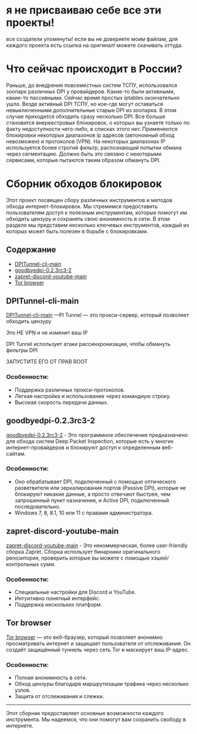 # я не присваиваю себе все эти проекты! 
все создатели упомянуты! если вы не доверяете моим файлам, для каждого проекта есть ссылка на оригинал! можете скачивать оттуда.

# Что сейчас происходит в России?

Раньше, до внедрения повсеместных систем ТСПУ, использовался зоопарк различных DPI у провайдеров. Какие-то были активными, какие-то пассивными. Сейчас время простых iptables окончательно ушло. Везде активный DPI ТСПУ, но кое-где могут оставаться невыключенными дополнительные старые DPI из зоопарка. В этом случае приходится обходить сразу несколько DPI. Все больше становится внереестровых блокировок, о которых вы узнаете только по факту недоступности чего-либо, в списках этого нет. Применяются блокировки некоторых диапазонов ip адресов (автономный обход невозможен) и протоколов (VPN). На некоторых диапазонах IP используется более строгий фильтр, распознающий попытки обмана через сегментацию. Должно быть это связано с некоторыми сервисами, которые пытаются таким образом обмануть DPI.

# Сборник обходов блокировок

Этот проект посвящен сбору различных инструментов и методов обхода интернет-блокировок. Мы стремимся предоставить пользователям доступ к полезным инструментам, которые помогут им обходить цензуру и сохранять свою анонимность в сети. В этом разделе мы представим несколько ключевых инструментов, каждый из которых может быть полезен в борьбе с блокировками.

## Содержание

- [DPITunnel-cli-main](#dpitunnel-cli-main)
- [goodbyedpi-0.2.3rc3-2](#goodbyedpi-023rc3-2)
- [zapret-discord-youtube-main](#zapret-discord-youtube-main)
- [Tor browser](#tor-browser)

## DPITunnel-cli-main

[DPITunnel-cli-main](https://github.com/nomoresat/DPITunnel-cli) —PI Tunnel — это прокси-сервер, который позволяет обходить цензуру

Это НЕ VPN и не изменит ваш IP

DPI Tunnel использует атаки рассинхронизации, чтобы обмануть фильтры DPI

ЗАПУСТИТЕ ЕГО ОТ ПРАВ ROOT
### Особенности:

- Поддержка различных прокси-протоколов.
- Легкая настройка и использование через командную строку.
- Высокая скорость передачи данных.

## goodbyedpi-0.2.3rc3-2

[goodbyedpi-0.2.3rc3-2]([https://github.com/имя-репозитория/goodbyedpi-0.2.3rc3-2](https://github.com/ValdikSS/GoodbyeDPI)) - Это программное обеспечение предназначено для обхода систем Deep Packet Inspection, которые есть у многих интернет-провайдеров и блокируют доступ к определенным веб-сайтам.
### Особенности:

- Оно обрабатывает DPI, подключенный с помощью оптического разветвителя или зеркалирования портов (Passive DPI), которые не блокируют никакие данные, а просто отвечают быстрее, чем запрошенный пункт назначения, и Active DPI, подключенный последовательно.
- Windows 7, 8, 8.1, 10 или 11 с правами администратора.

## zapret-discord-youtube-main

[zapret-discord-youtube-main]() - Это некоммерческая, более user-friendly сборка Zapret. Сборка использует бинарники оригинального репозитория, проверить которые вы можете с помощью хэшей/контрольных сумм.

### Особенности:

- Специальные настройки для Discord и YouTube.
- Интуитивно понятный интерфейс.
- Поддержка нескольких платформ.

## Tor browser

[Tor browser](https://www.torproject.org/) — это веб-браузер, который позволяет анонимно просматривать интернет и защищает пользователя от отслеживания. Он создаёт защищённый туннель через сеть Tor и маскирует ваш IP-адрес.

### Особенности:

- Полная анонимность в сети.
- Обход цензуры благодаря маршрутизации трафика через несколько узлов.
- Защита от отслеживания и слежки.

---

Этот сборник предоставляет основные возможности каждого инструмента. Мы надеемся, что они помогут вам сохранить свободу в интернете. 

